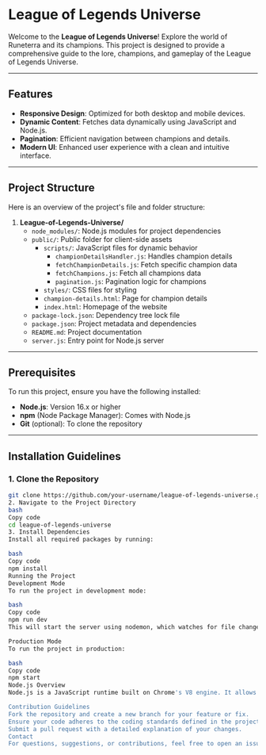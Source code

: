 # League of Legends Universe

Welcome to the **League of Legends Universe**! Explore the world of Runeterra and its champions. This project is designed to provide a comprehensive guide to the lore, champions, and gameplay of the League of Legends Universe.

---

## Features
- **Responsive Design**: Optimized for both desktop and mobile devices.
- **Dynamic Content**: Fetches data dynamically using JavaScript and Node.js.
- **Pagination**: Efficient navigation between champions and details.
- **Modern UI**: Enhanced user experience with a clean and intuitive interface.

---

## Project Structure
Here is an overview of the project's file and folder structure:

1. **League-of-Legends-Universe/**
   - `node_modules/`: Node.js modules for project dependencies
   - `public/`: Public folder for client-side assets
     - `scripts/`: JavaScript files for dynamic behavior
       - `championDetailsHandler.js`: Handles champion details
       - `fetchChampionDetails.js`: Fetch specific champion data
       - `fetchChampions.js`: Fetch all champions data
       - `pagination.js`: Pagination logic for champions
     - `styles/`: CSS files for styling
     - `champion-details.html`: Page for champion details
     - `index.html`: Homepage of the website
   - `package-lock.json`: Dependency tree lock file
   - `package.json`: Project metadata and dependencies
   - `README.md`: Project documentation
   - `server.js`: Entry point for Node.js server


---

## Prerequisites
To run this project, ensure you have the following installed:
- **Node.js**: Version 16.x or higher
- **npm** (Node Package Manager): Comes with Node.js
- **Git** (optional): To clone the repository

---

## Installation Guidelines

### 1. Clone the Repository
```bash
git clone https://github.com/your-username/league-of-legends-universe.git
2. Navigate to the Project Directory
bash
Copy code
cd league-of-legends-universe
3. Install Dependencies
Install all required packages by running:

bash
Copy code
npm install
Running the Project
Development Mode
To run the project in development mode:

bash
Copy code
npm run dev
This will start the server using nodemon, which watches for file changes and restarts the server automatically.

Production Mode
To run the project in production:

bash
Copy code
npm start
Node.js Overview
Node.js is a JavaScript runtime built on Chrome's V8 engine. It allows JavaScript to be used for server-side programming, making it possible to build scalable and fast web applications.

Contribution Guidelines
Fork the repository and create a new branch for your feature or fix.
Ensure your code adheres to the coding standards defined in the project.
Submit a pull request with a detailed explanation of your changes.
Contact
For questions, suggestions, or contributions, feel free to open an issue in the repository or email at [your-email@example.com].

